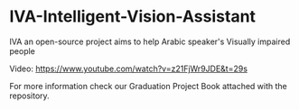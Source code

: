 # IVA-Intelligent-Vision-Assistant

IVA an open-source project aims to help Arabic speaker's Visually impaired people

Video: https://www.youtube.com/watch?v=z21FjWr9JDE&t=29s

For more information check our Graduation Project Book attached with the repository.
